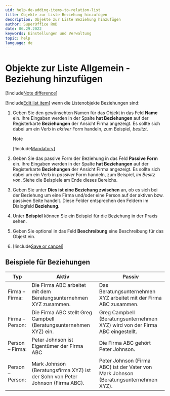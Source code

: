 ```yaml
---
uid: help-de-adding-items-to-relation-list
title: Objekte zur Liste Beziehung hinzufügen
description: Objekte zur Liste Beziehung hinzufügen
author: SuperOffice RnD
date: 06.29.2022
keywords: Einstellungen und Verwaltung
topic: help
language: de
---
```


# Objekte zur Liste Allgemein - Beziehung hinzufügen

[!include[Note difference](includes/different-edit-list-item-dialog.md)]

[!include[Edit list item](includes/edit-list-item.md)] wenn die Listenobjekte Beziehungen sind:

1. Geben Sie den gewünschten Namen für das Objekt in das Feld **Name** ein. Ihre Eingaben werden in der Spalte **hat Beziehungen** auf der Registerkarte **Beziehungen** der Ansicht Firma angezeigt. Es sollte sich dabei um ein Verb in *aktiver* Form handeln, zum Beispiel, *besitzt*.

    > [!NOTE]
    > [!include[Mandatory](includes/note-mandatory-field.md)]

2. Geben Sie das passive Form der Beziehung in das Feld **Passive Form** ein. Ihre Eingaben werden in der Spalte **hat Beziehungen** auf der Registerkarte **Beziehungen** der Ansicht Firma angezeigt. Es sollte sich dabei um ein Verb in *passiver* Form handeln, zum Beispiel, *im Besitz von*. Siehe die Beispiele am Ende dieses Bereichs.

3. Geben Sie unter **Dies ist eine Beziehung zwischen** an, ob es sich bei der Beziehung um eine Firma und/oder eine Person auf der aktiven bzw. passiven Seite handelt. Diese Felder entsprechen den Feldern im Dialogfeld **Beziehung**.

4. Unter **Beispiel** können Sie ein Beispiel für die Beziehung in der Praxis sehen.

5. Geben Sie optional in das Feld **Beschreibung** eine Beschreibung für das Objekt ein.

6. [!include[Save or cancel](includes/save-or-cancel.md)]

## Beispiele für Beziehungen

| Typ | Aktiv | Passiv |
|---|---|---|
| Firma – Firma: | Die Firma ABC arbeitet mit dem Beratungsunternehmen XYZ zusammen. | Das Beratungsunternehmen XYZ arbeitet mit der Firma ABC zusammen. |
| Firma – Person: | Die Firma ABC stellt Greg Campbell (Beratungsunternehmen XYZ) ein. | Greg Campbell (Beratungsunternehmen XYZ) wird von der Firma ABC eingestellt. |
| Person – Firma: | Peter Johnson ist Eigentümer der Firma ABC | Die Firma ABC gehört Peter Johnson. |
| Person – Person: | Mark Johnson (Beratungsfirma XYZ) ist der Sohn von Peter Johnson (Firma ABC). | Peter Johnson (Firma ABC) ist der Vater von Mark Johnson (Beratungsunternehmen XYZ). |

